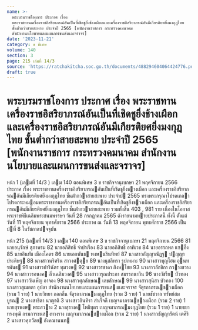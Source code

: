 ```yaml
---
name: >-
  พระบรมราชโองการ ประกาศ เรื่อง
  พระราชทานเครื่องราชอิสริยาภรณ์อันเป็นที่เชิดชูยิ่งช้างเผือกและเครื่องราชอิสริยาภรณ์อันมีเกียรติยศยิ่งมงกุฎไทย
  ชั้นต่ำกว่าสายสะพาย ประจำปี 2565 [พนักงานราชการ กระทรวงคมนาคม
  สำนักงานนโยบายและแผนการขนส่งและจราจร]
date: '2023-11-21'
category: ข พิเศษ
volume: 140
section: 3
page: 215 เล่มที่ 14/3
source: 'https://ratchakitcha.soc.go.th/documents/488294604064424776.pdf'
draft: true
---
```


# พระบรมราชโองการ ประกาศ เรื่อง พระราชทานเครื่องราชอิสริยาภรณ์อันเป็นที่เชิดชูยิ่งช้างเผือกและเครื่องราชอิสริยาภรณ์อันมีเกียรติยศยิ่งมงกุฎไทย ชั้นต่ำกว่าสายสะพาย ประจำปี 2565 [พนักงานราชการ กระทรวงคมนาคม สำนักงานนโยบายและแผนการขนส่งและจราจร]

หน้า 1 (เลมที่ 14/3 ) เลม 140 ตอนพิเศษ 3 ข ราชกิจจานุเบกษา 21 พฤศจิกายน 2566 ประกาศ เรื่อง พระราชทานเครื่องราชอิสริยาภรณอันเป็นที่เชิดชูยิ่งชางเผือก และเครื่องราชอิสริยาภรณอันมีเกียรติยศยิ่งมงกุฎไทย ชั้นต่ํากวาสายสะพาย ประจําป 2565 ทรงพระกรุณาโปรดเกลาโปรดกระหมอมพระราชทานเครื่องราชอิสริยาภรณอันเป็นที่เชิดชูยิ่งชางเผือก และเครื่องราชอิสริยาภรณอันมีเกียรติยศยิ่งมงกุฎไทย ชั้นต่ํากวาสายสะพาย รวมทั้งสิ้น 403 , 981 ราย เนื่องในโอกาสพระราชพิธีเฉลิมพระชนมพรรษา วันที่ 28 กรกฎาคม 2565 ดังรายนามทายประกาศนี้ ทั้งนี้ ตั้งแต่วันที่ 11 พฤศจิกายน พุทธศักราช 2566 ประกาศ ณ วันที่ 13 พฤศจิกายน พุทธศักราช 2566 เป็นปที่ 8 ในรัชกาลปจจุบัน

หน้า 215 (เลมที่ 14/3 ) เลม 140 ตอนพิเศษ 3 ข ราชกิจจานุเบกษา 21 พฤศจิกายน 2566 81 นายอนุรักษ์ สุภาพรม 82 นายอภิสิทธิ์ จําปาเรือง 83 นายอภิสิทธิ์ อาทิเวช 84 นายอรรถพล แซอึ้ง 85 นายอินทัช เมืองโคตร 86 นายเอกพันธ พงษนรินทิพย์ 87 นางสาวกัญญาณัฏฐ ปญญาประดิษฐ 88 นางสาวนริศริน สาวงศตุย 89 นางนุชลีทรา รูปเหมาะ 90 นางสาวบุญโฮม อุนทรพันธ 91 นางสาวปาริฉัตร ทุมวงษ 92 นางสาวรชาดา สิงหไชย 93 นางสาวลักขิกา กวางขวาง 94 นางสาววรอนงค ลิ่วเฉลิมวงศ 95 นางสาววรุณประภา สมรรถนาวิน 96 นางวัชรีย บัวทอง 97 นางสาววันเพ็ญ อาจอง 98 นางสาวศุภลักษณ เลขลักษณ 99 นางสาวสุนิสา บัวทอง 100 นางสาวสุเมตตา อุปลา สํานักงานนโยบายและแผนการขนสงและจราจร จัตุรถาภรณชางเผือก (รวม 1 ราย) 1 นายวิทยา กอกลิ่น จัตุรถาภรณมงกุฎไทย (รวม 3 ราย) 1 นายชัชวาล ทรัพย์สมบูรณ 2 นางสาธิตา นาญาติ 3 นางสาวอินทิรา สําเร็จดี เบญจมาภรณชางเผือก (รวม 2 ราย) 1 นายสุรพงษ พระสวาง 2 นางสุรางค โพธิบุตร เบญจมาภรณมงกุฎไทย (รวม 1 ราย) 1 นายธยา ทรงพุฒิ กรมการขนสงทางราง เบญจมาภรณชางเผือก (รวม 2 ราย) 1 นางสาวธัญญารัตน์ เตศิริ 2 นางสาวศุภวัลย อังคณานนท
